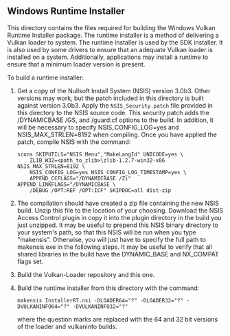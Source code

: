 
## Windows Runtime Installer

This directory contains the files required for building the Windows Vulkan Runtime Installer package.
The runtime installer is a method of delivering a Vulkan loader to system.
The runtime installer is used by the SDK installer.
It is also used by some drivers to ensure that an adequate Vulkan loader is installed on a system.
Additionally, applications may install a runtime to ensure that a minimum loader version is present.

To build a runtime installer:
1. Get a copy of the Nullsoft Install System (NSIS) version 3.0b3.
   Other versions may work, but the patch included in this directory is built against version 3.0b3.
   Apply the `NSIS_Security.patch` file provided in this directory to the NSIS source code.
   This security patch adds the /DYNAMICBASE /GS, and /guard:cf options to the build.
   In addition, it will be necessary to specify NSIS_CONFIG_LOG=yes and NSIS_MAX_STRLEN=8192 when compiling.
   Once you have applied the patch, compile NSIS with the command:
    ```
    scons SKIPUTILS="NSIS Menu","MakeLangId" UNICODE=yes \
        ZLIB_W32=<path_to_zlib>\zlib-1.2.7-win32-x86 NSIS_MAX_STRLEN=8192 \
        NSIS_CONFIG_LOG=yes NSIS_CONFIG_LOG_TIMESTAMP=yes \
        APPEND_CCFLAGS="/DYNAMICBASE /Zi" APPEND_LINKFLAGS="/DYNAMICBASE \
        /DEBUG /OPT:REF /OPT:ICF" SKIPDOC=all dist-zip
    ```

2. The compilation should have created a zip file containing the new NSIS build.
   Unzip this file to the location of your choosing.
   Download the NSIS Access Control plugin in copy it into the plugin directory in the build you just unzipped.
   It may be useful to prepend this NSIS binary directory to your system's path, so that this NSIS will be run when you type "makensis".
   Otherwise, you will just have to specify the full path to makensis.exe in the following steps.
   It may be useful to verify that all shared libraries in the build have the DYNAMIC_BASE and NX_COMPAT flags set.

3. Build the Vulkan-Loader repository and this one.

4. Build the runtime installer from this directory with the command:
   ```
   makensis InstallerRT.nsi -DLOADER64="?" -DLOADER32="?" -DVULKANINFO64="?" -DVULKANINFO32="?"
   ```
   where the question marks are replaced with the 64 and 32 bit versions of the loader and vulkaninfo builds.
